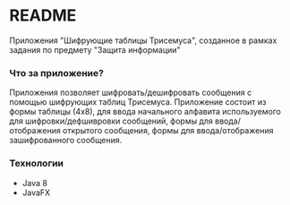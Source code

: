 # README #
Приложения "Шифрующие таблицы Трисемуса", 
созданное в рамках задания по предмету "Защита информации"

### Что за приложение? ###
Приложения позволяет шифровать/дешифровать сообщения с помощью 
шифрующих таблиц Трисемуса.
Приложение состоит из формы таблицы (4х8), для ввода начального алфавита
используемого для шифровки/дефшивровки сообщений, формы для ввода/отображения открытого сообщения, 
формы для ввода/отображения зашифрованного сообщения.

### Технологии ###
* Java 8
* JavaFX
